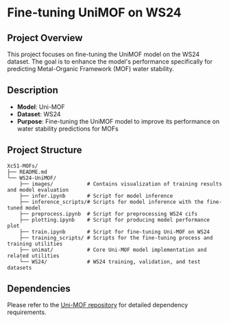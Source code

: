 # Fine-tuning UniMOF on WS24

## Project Overview
This project focuses on fine-tuning the UniMOF model on the WS24 dataset. The goal is to enhance the model's performance specifically for predicting Metal-Organic Framework (MOF) water stability.

## Description
- **Model**: Uni-MOF
- **Dataset**: WS24
- **Purpose**: Fine-tuning the UniMOF model to improve its performance on water stability predictions for MOFs

## Project Structure
```
Xc51-MOFs/
├── README.md
└── WS24-UniMOF/
    ├── images/           # Contains visualization of training results and model evaluation
    ├── infer.ipynb       # Script for model inference
    ├── inference_scripts/# Scripts for model inference with the fine-tuned model
    ├── preprocess.ipynb  # Script for preprocessing WS24 cifs
    ├── plotting.ipynb    # Script for producing model performance plot
    ├── train.ipynb       # Script for fine-tuning Uni-MOF on WS24
    ├── training_scripts/ # Scripts for the fine-tuning process and training utilities
    ├── unimat/           # Core Uni-MOF model implementation and related utilities
    └── WS24/             # WS24 training, validation, and test datasets
```

## Dependencies
Please refer to the [Uni-MOF repository](https://github.com/dptech-corp/Uni-MOF/blob/main) for detailed dependency requirements.
